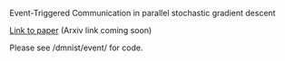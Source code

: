 Event-Triggered Communication in parallel stochastic gradient descent 

[Link to paper](http://sites.nd.edu/sghosh/files/2020/08/MLHPC_20-web.pdf) (Arxiv link coming soon)

Please see /dmnist/event/ for code.


